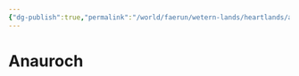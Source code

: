 ```yaml
---
{"dg-publish":true,"permalink":"/world/faerun/wetern-lands/heartlands/anauroch/"}
---
```



# Anauroch